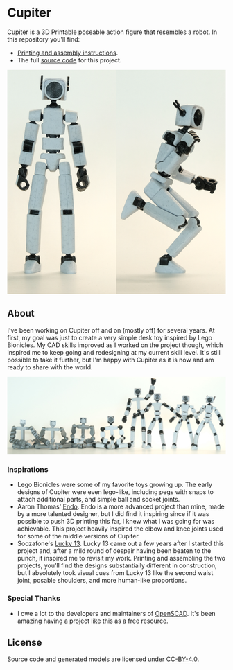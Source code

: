 # Cupiter

Cupiter is a 3D Printable poseable action figure that resembles a robot. In this repository you'll find:
* [Printing and assembly instructions](instructions/README.md).
* The full [source code](src/README.md) for this project.

![](images/main_image.png)

## About

I've been working on Cupiter off and on (mostly off) for several years. At first, my goal was just to create a very simple desk toy inspired by Lego Bionicles. My CAD skills improved as I worked on the project though, which inspired me to keep going and redesigning at my current skill level. It's still possible to take it further, but I'm happy with Cupiter as it is now and am ready to share with the world.

![](images/progress.png)

### Inspirations

* Lego Bionicles were some of my favorite toys growing up. The early designs of Cupiter were even lego-like, including pegs with snaps to attach additional parts, and simple ball and socket joints.
* Aaron Thomas' [Endo](https://www.toyforge.in/products/endo-the-skeleton). Endo is a more advanced project than mine, made by a more talented designer, but I did find it inspiring since if it was possible to push 3D printing this far, I knew what I was going for was achievable. This project heavily inspired the elbow and knee joints used for some of the middle versions of Cupiter.
* Soozafone's [Lucky 13](https://www.printables.com/model/148367-lucky-13-printable-jointed-figure). Lucky 13 came out a few years after I started this project and, after a mild round of despair having been beaten to the punch, it inspired me to revisit my work. Printing and assembling the two projects, you'll find the designs substantially different in construction, but I absolutely took visual cues from Lucky 13 like the second waist joint, posable shoulders, and more human-like proportions.

### Special Thanks

* I owe a lot to the developers and maintainers of [OpenSCAD](https://openscad.org/). It's been amazing having a project like this as a free resource.

## License
Source code and generated models are licensed under [CC-BY-4.0](https://creativecommons.org/licenses/by/4.0/).
